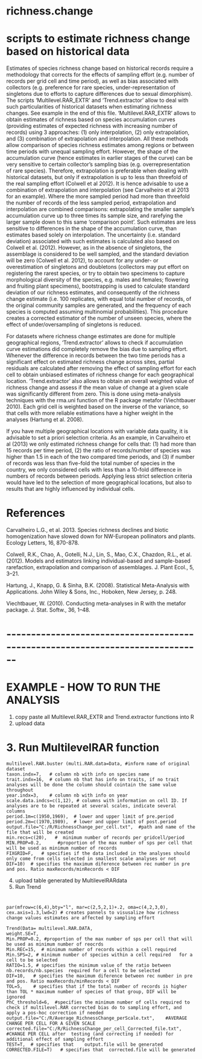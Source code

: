 # richness.change
# scripts to estimate richness change  based on historical data


Estimates of species richness change based on historical records require a methodology that corrects for the effects of sampling effort (e.g. number of records per grid cell and time period), as well as bias associated with collectors (e.g. preference for rare species, under-representation of singletons due to efforts to capture differences due to sexual dimorphism). The scripts ‘Multilevel.RAR_EXTR’ and  ‘Trend.extractor’ allow to deal with such particularities of historical datasets when estimating richness changes. See example in the end of this file.
	‘Multilevel.RAR_EXTR’ allows to obtain estimates of richness based on species accumulation curves (providing estimates of expected richness with increasing number of records) using 3 approaches: (1) only interpolation, (2) only  extrapolation, and (3) combination of extrapolation and interpolation. All these methods allow comparison of species richness estimates among regions or between time periods with unequal sampling effort. However, the shape of the accumulation curve (hence estimates in earlier stages of the curve) can be very sensitive to certain collector’s sampling bias (e.g. overrepresentation of rare species). Therefore, extrapolation is preferable when dealing with historical datasets, but only if extrapolation is up to less than threefold of the real sampling effort (Colwell et al 2012). It is hence advisable to use a combination of extrapolation and interpolation (see Carvalheiro et al 2013 for an example). Where the more sampled period had more than threefold the number of records of the less sampled period, extrapolation and interpolation are combined  comparisons: extrapolating the smaller sample’s accumulation curve up to three times its sample size, and rarefying the larger sample down to this same ‘comparison point’. Such estimates are less sensitive to differences in the shape of the accumulation curve, than estimates based solely on interpolation. The uncertainty (i.e. standard deviation) associated with such estimates is calculated also based on Colwell et al. (2012). However, as in the absence of singletons, the assemblage is considered to be well sampled, and the standard deviation  will be zero (Colwell et al. 2012), to account for any under- or overestimation of singletons and doubletons (collectors may put effort on registering the rarest species, or try to obtain two specimens to capture morphological diversity of the species, e.g. males and females; flowering and fruiting plant specimens), bootstrapping is used to calculate standard deviation of our richness estimates, and consequently of the richness change estimate (i.e. 100 replicates, with equal total number of records, of the original community samples are generated, and the frequency of each species is computed assuming multinomial probabilities). This procedure creates a corrected estimator of the number of unseen species, where the effect of under/oversampling of singletons is reduced.  

For datasets where richness change estimates are done for multiple geographical regions, ‘Trend.extractor’ allows to check if accumulation curve estimations did completely remove the bias due to sampling effort. Whenever the difference in records between the two time periods has a significant effect on estimated richness change across sites, partial residuals are calculated after removing the effect of sampling effort for each cell to obtain unbiased estimates of richness change for each geographical location. 
‘Trend.extractor’  also allows to obtain an overall weighted value of richness change and assess if the mean value of change at a given scale was significantly different from zero. This is done using meta-analysis techniques with  the rma.uni function of the R package metafor (Viechtbauer 2010). Each grid cell is weighted based on the inverse of the variance, so that cells with more reliable estimations have a higher weight in the analyses (Hartung et al. 2008). 

If you have multiple geographical locations with variable data quality, it is advisable to set a priori  selection criteria. As an example, in Carvalheiro et al (2013) we only estimated richness change for cells that: (1) had more than 15 records per time period, (2) the ratio of records/number of species was higher than 1.5 in each of the two compared time periods, and (3) if number of records was less than five-fold the total number of species in the country, we only considered cells with less than a 10-fold difference in numbers of records between periods. Applying less strict selection criteria would have led to the selection of more geographical locations, but also to results that are highly influenced by individual cells. 

# References

Carvalheiro L.G., et al. 2013. Species richness declines and biotic homogenization have slowed down for NW-European pollinators and plants. Ecology Letters, 16, 870-878. 

Colwell, R.K., Chao, A., Gotelli, N.J., Lin, S., Mao, C.X., Chazdon, R.L., et al. (2012). Models and estimators linking individual-based and sample-based rarefaction, extrapolation and comparison of assemblages. J. Plant Ecol., 5, 3–21.

Hartung, J., Knapp, G. & Sinha, B.K. (2008). Statistical Meta-Analysis with Applications. John Wiley & Sons, Inc., Hoboken, New Jersey, p. 248.

Viechtbauer, W. (2010). Conducting meta-analyses in R with the metafor package. J. Stat. Softw., 36, 1–48.

# ------------------------------------------------------------------------------
# EXAMPLE - HOW TO RUN THE ANALYSIS 
 1. copy paste all Multilevel.RAR_EXTR and Trend.extractor functions into R
 2. upload data

# 3.   Run MultilevelRAR function

	multilevel.RAR.buster (multi.RAR.data=Data, #inform name of original dataset
	taxon.indx=7,   # column nb with info on species name
	trait.indx=16,  # column nb that has info on traits, if no trait analyses will be done the column should cointain the same value throughout
	year.indx=3,    # column nb with info on year
	scale.data.indcs=c(1,12), # columns with information on cell ID. If analyses are to be repeated at several scales, indicate several columns
	period.1m=c(1950,1969),  # lower and upper limit of pre.period 
	period.2m=c(1970,1989),  # lower and upper limit of post.period
	output.file="C:/R/RichnessChange_per_cell.txt",  #path and name of the file that will be created
	min.recs=c(20),   #  minimum number of records per gridcell/period 
	MIN.PROP=0.2,      #proportion of the max number of sps per cell that will be used as minimum number of records
	FIXGRID=F,   # specifies if the data included in the analyses should only come from cells selected in smallest scale analyses or not 
	DIF=10)  # specifies the maximum diference between rec number in pre and pos. Ratio maxRecords/minRecords < DIF
                
 
 4. upload table generated by MultilevelRARdata
 5. Run Trend
 # 
 
	par(mfrow=c(6,4),bty="l", mar=c(2,5,2,1)+.2, oma=c(4,2,3,0), cex.axis=1.3,lwd=2) # creates pannels to visusalize how richness change values estimates are affected by sampling effort  
  
	Trend(Data= multilevel.RAR.DATA,   
	weight.SE=T,  
	Min.PROP=0.2, #proportion of the max number of sps per cell that will be used as minimum number of reocrds
	Min.REC=15,  # minimum number of records within a cell required
	Min.SPS=2, # minimum number of species within a cell required   for a cell to be selected
	RATIO=1.5, # specifies the minimum value of the ratio between nb.records/nb.species  required for a cell to be selected
	DIF=10,   # specifies the maximum diference between rec number in pre and pos. Ratio maxRecords/minRecords < DIF
	TOL=5,    # specifies that if the total number of records is higher than TOL * maximum number of species of that group, DIF will be ignored
	PhC_threshold=6,  #specifies the minimum number of cells required to check if multilevel.RAR corrected bias do to sampling effort, and apply a pos-hoc correction if needed
	output.file="C:/R/Average_RichnessChange_perScale.txt",    #AVERAGE CHANGE PER CELL FOR A GIVEN SCALE
	corrected.file="C:/R/RichnessChange_per_cell_Corrected_file.txt",       #CHANGE PER CELL after  testing (and correcting if needed) for additional effect of sampling effort
 	TEST=T,  # specifies that    output.file will be generated
 	CORRECTED.FILE=T)   # specifies that  corrected.file will be generated

